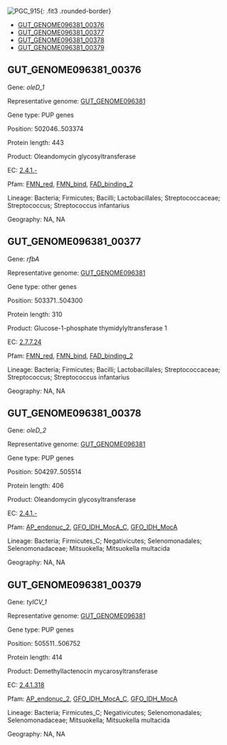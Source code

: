 ![PGC_915](../static/images/Clusters_figure/PGC_915.jpg){: .fit3 .rounded-border}

<ul id="myTab" class="nav nav-tabs">
  <li class="active">
        <a href="#tab1" data-toggle="tab">GUT_GENOME096381_00376</a>
  </li>
<li><a href="#tab2" data-toggle="tab">GUT_GENOME096381_00377</a></li>
<li><a href="#tab3" data-toggle="tab">GUT_GENOME096381_00378</a></li>
<li><a href="#tab4" data-toggle="tab">GUT_GENOME096381_00379</a></li>
</ul>

<div id="myTabContent" class="tab-content">
  <div class="tab-pane fade in active" id="tab1">

<h2 id="GUT_GENOME096381_00376">GUT_GENOME096381_00376</h2>
<p>Gene: <em>oleD_1</em>
<p>Representative genome: <a href="https://www.ebi.ac.uk/metagenomics/genomes/MGYG-HGUT-01308">GUT_GENOME096381</a></p>
<p>Gene type: PUP genes</p>
<p>Position: 502046..503374</p>
<p>Protein length: 443</p>
<p>Product: Oleandomycin glycosyltransferase</p>
<p>EC: <a href="https://www.brenda-enzymes.org/enzyme.php?ecno=2.4.1.-">2.4.1.-</a></p>
<p>Pfam: <a href="http://pfam.xfam.org/family/FMN_red">FMN_red</a>, <a href="http://pfam.xfam.org/family/FMN_bind">FMN_bind</a>, <a href="http://pfam.xfam.org/family/FAD_binding_2">FAD_binding_2</a></p>
<p>Lineage: Bacteria; Firmicutes; Bacilli; Lactobacillales; Streptococcaceae; Streptococcus; Streptococcus infantarius</p>
<p>Geography: NA, NA</p>
  </div>

  <div class="tab-pane fade" id="tab2">

<h2 id="GUT_GENOME096381_00377">GUT_GENOME096381_00377</h2>
<p>Gene: <em>rfbA</em></p>
<p>Representative genome: <a href="https://www.ebi.ac.uk/metagenomics/genomes/MGYG-HGUT-01308">GUT_GENOME096381</a></p>
<p>Gene type: other genes</p>
<p>Position: 503371..504300</p>
<p>Protein length: 310</p>
<p>Product: Glucose-1-phosphate thymidylyltransferase 1</p>
<p>EC: <a href="https://www.brenda-enzymes.org/enzyme.php?ecno=2.7.7.24">2.7.7.24</a></p>
<p>Pfam: <a href="http://pfam.xfam.org/family/FMN_red">FMN_red</a>, <a href="http://pfam.xfam.org/family/FMN_bind">FMN_bind</a>, <a href="http://pfam.xfam.org/family/FAD_binding_2">FAD_binding_2</a></p>
<p>Lineage: Bacteria; Firmicutes; Bacilli; Lactobacillales; Streptococcaceae; Streptococcus; Streptococcus infantarius</p>
<p>Geography: NA, NA</p>

  </div>
  <div class="tab-pane fade" id="tab3">

<h2 id="GUT_GENOME096381_00378">GUT_GENOME096381_00378</h2>
<p>Gene: <em>oleD_2</em></p>
<p>Representative genome: <a href="https://www.ebi.ac.uk/metagenomics/genomes/MGYG-HGUT-01316">GUT_GENOME096381</a></p>
<p>Gene type: PUP genes</p>
<p>Position: 504297..505514</p>
<p>Protein length: 406</p>
<p>Product: Oleandomycin glycosyltransferase</p>
<p>EC: <a href="https://www.brenda-enzymes.org/enzyme.php?ecno=2.4.1.-">2.4.1.-</a></p>
<p>Pfam: <a href="http://pfam.xfam.org/family/AP_endonuc_2">AP_endonuc_2</a>, <a href="http://pfam.xfam.org/family/GFO_IDH_MocA_C">GFO_IDH_MocA_C</a>, <a href="http://pfam.xfam.org/family/GFO_IDH_MocA">GFO_IDH_MocA</a></p>
<p>Lineage: Bacteria; Firmicutes_C; Negativicutes; Selenomonadales; Selenomonadaceae; Mitsuokella; Mitsuokella multacida</p>
<p>Geography: NA, NA</p>

  </div>
  <div class="tab-pane fade" id="tab4">

<h2 id="GUT_GENOME096381_00379">GUT_GENOME096381_00379</h2>
<p>Gene: <em>tylCV_1</em></p>
<p>Representative genome: <a href="https://www.ebi.ac.uk/metagenomics/genomes/MGYG-HGUT-01316">GUT_GENOME096381</a></p>
<p>Gene type: PUP genes</p>
<p>Position: 505511..506752</p>
<p>Protein length: 414</p>
<p>Product: Demethyllactenocin mycarosyltransferase</p>
<p>EC: <a href="https://www.brenda-enzymes.org/enzyme.php?ecno=2.4.1.318">2.4.1.318</a></p>
<p>Pfam: <a href="http://pfam.xfam.org/family/AP_endonuc_2">AP_endonuc_2</a>, <a href="http://pfam.xfam.org/family/GFO_IDH_MocA_C">GFO_IDH_MocA_C</a>, <a href="http://pfam.xfam.org/family/GFO_IDH_MocA">GFO_IDH_MocA</a></p>
<p>Lineage: Bacteria; Firmicutes_C; Negativicutes; Selenomonadales; Selenomonadaceae; Mitsuokella; Mitsuokella multacida</p>
<p>Geography: NA, NA</p>

  </div>
</div>
